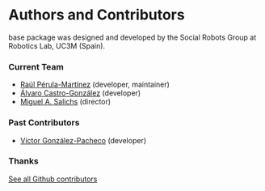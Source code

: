 # Authors and Contributors

base package was designed and developed by the Social Robots Group at Robotics Lab, UC3M (Spain).

### Current Team

* [Raúl Pérula-Martínez](https://github.com/raulperula) (developer, maintainer)
* [Álvaro Castro-González](https://github.com/alvarokas) (developer)
* [Miguel A. Salichs](http://roboticslab.uc3m.es/roboticslab/people/miguel-salichs) (director)


### Past Contributors

* [Víctor González-Pacheco](https://github.com/VGonPa) (developer)


### Thanks

[See all Github contributors](https://github.com/UC3MSocialRobots/maggie_devices/contributors)
